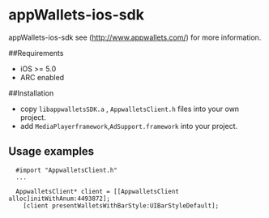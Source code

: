 appWallets-ios-sdk
=======================

appWallets-ios-sdk see (http://www.appwallets.com/) for more information.

##Requirements
- iOS >= 5.0
- ARC enabled


##Installation

- copy `libappwalletsSDK.a` , `AppwalletsClient.h` files into your own project.
- add `MediaPlayerframework`,`AdSupport.framework` into your project.
  
  
Usage examples
--

  
```objc
  #import "AppwalletsClient.h"
  ...
  
  AppwalletsClient* client = [[AppwalletsClient alloc]initWithAnum:4493872];
    [client presentWalletsWithBarStyle:UIBarStyleDefault];

  
```
  
